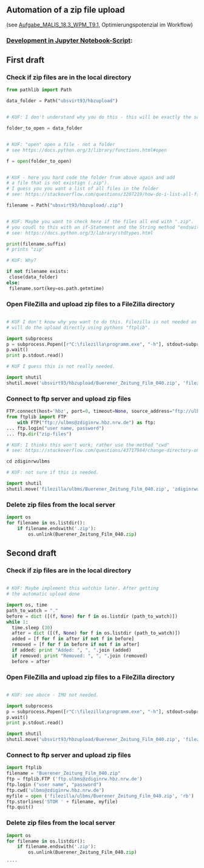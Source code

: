 ## Automation of a zip file upload

(see [Aufgabe_MALIS_18.3_WPM_T9.1](https://github.com/ammendola/Aufgabe_MALIS_18.3_WPM_T9.1), Optimierungspotenzial im Workflow)

### [Development in Jupyter Notebook-Script](http://localhost:8888/notebooks/Aufgabe_MALIS_18.3_WPM_T9.2.ipynb):

## First draft

### Check if zip files are in the local directory


```python
from pathlib import Path
```


```python
data_folder = Path("ubsvirt93/hbzupload")
```


```python

# KUF: I don't understand why you do this - this will be exactly the same path,

folder_to_open = data_folder
```


```python

# KUF: "open" open a file - not a folder
# see https://docs.python.org/3/library/functions.html#open

f = open(folder_to_open)
```


```python

# KUF - here you hard code the folder from above again and add
# a file that is not existign (.zip").
# I guess you you want a list of all files in the folder
# see: https://stackoverflow.com/questions/3207219/how-do-i-list-all-files-of-a-directory

filename = Path("ubsvirt93/hbzupload/.zip")
```


```python

# KUF: Maybe you want to check here if the files all end with ".zip".
# you coudl to this with an if-Statement and the String method "endswith"
# see: https://docs.python.org/3/library/stdtypes.html

print(filename.suffix)
# prints "zip"
```


```python
# KUF: Why?

if not filename exists:
 close(data_folder)
else:
 filename.sort(key=os.path.getmtime)
```

### Open FileZilla and upload zip files to a FileZilla directory


```python

# KUF I don't know why you want to do this. Filezilla is not needed as you 
# will do the upload directly using pythons "ftplib".

import subprocess
p = subprocess.Popen([r"C:\filezilla\programm.exe", "-h"], stdout=subprocess.PIPE)
p.wait()
print p.stdout.read()
```


```python
# KUF I guess this is not really needed.

import shutil
shutil.move('ubsvirt93/hbzupload/Buerener_Zeitung_Film_040.zip', 'filezilla/ulbms/zip')
```

### Connect to ftp server and upload zip files


```python
FTP.connect(host='hbz', port=0, timeout=None, source_address="ftp://ulbms@zdiginrw.hbz.nrw.de")
from ftplib import FTP
    with FTP("ftp://ulbms@zdiginrw.hbz.nrw.de") as ftp:
... ftp.login("user name, password")
... ftp.dir("zip-files")
```


```python
# KUF: I thinks this won't work; rather use the method "cwd"
# see: https://stackoverflow.com/questions/43717984/change-directory-on-server-before-uploading-files-with-ftplib-in-python

cd zdiginrwulbms
```


```python
# KUF: not sure if this is needed.

import shutil
shutil.move('filezilla/ulbms/Buerener_Zeitung_Film_040.zip', 'zdiginrwulbms/Buerener_Zeitung_Film_040.zip')
```

### Delete zip files from the local server


```python
import os
for filename in os.listdir():
    if filename.endswith('.zip'):
        os.unlink(Buerener_Zeitung_Film_040.zip)
```


## Second draft

### Check if zip files are in the local directory


```python

# KUF: Maybe implement this watchin later. After getting 
# the automatic upload done

import os, time
path_to_watch = "."
before = dict ([(f, None) for f in os.listdir (path_to_watch)])
while 1:
  time.sleep (30)
  after = dict ([(f, None) for f in os.listdir (path_to_watch)])
  added = [f for f in after if not f in before]
  removed = [f for f in before if not f in after]
  if added: print "Added: ", ", ".join (added)
  if removed: print "Removed: ", ", ".join (removed)
  before = after
```

### Open FileZilla and upload zip files to a FileZilla directory


```python

# KUF: see aboce - IMO not needed.

import subprocess
p = subprocess.Popen([r"C:\filezilla\programm.exe", "-h"], stdout=subprocess.PIPE)
p.wait()
print p.stdout.read()
```


```python
import shutil
shutil.move('ubsvirt93/hbzupload/Buerener_Zeitung_Film_040.zip', 'filezilla/ulbms/zip')
```

### Connect to ftp server and upload zip files


```python
import ftplib
filename = "Buerener_Zeitung_Film_040.zip"
ftp = ftplib.FTP ('ftp.ulbms@zdiginrw.hbz.nrw.de')
ftp.login ("user name", "password")
ftp.cwd('ulbms@zdiginrw.hbz.nrw.de')
myfile = open ('filezilla/ulbms/Buerener_Zeitung_Film_040.zip', 'rb')
ftp.storlines('STOR ' + filename, myfile)
ftp.quit()
```

### Delete zip files from the local server


```python
import os
for filename in os.listdir():
    if filename.endswith('.zip'):
        os.unlink(Buerener_Zeitung_Film_040.zip)

´´´´
